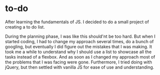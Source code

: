 # to-do
After learning the fundamentals of JS. I decided to do a small project of creating a to do list.

During the planning phase, I was like this should'nt be too hard. But when I started coding, I had to change my approach several times, do a bunch of googling, but eventually I did figure out the mistakes that I was making.
It took me a while to understand why I should use a list to showcase all the tasks instead of a flexbox. And as soon as I changed my approach most of the problems that I was facing were gone.
Furthermore, I tried doing with jQuery, but then settled with vanilla JS for ease of use and understanding.

